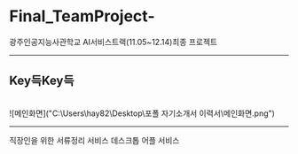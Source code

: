# Final_TeamProject-
광주인공지능사관학교 AI서비스트랙(11.05~12.14)최종 프로젝트
<hr/>
<h2><strong>Key</strong>득<Strong>Key</Strong>득</h2>
<br/>
![메인화면]("C:\Users\hay82\Desktop\포폴 자기소개서 이력서\메인화면.png")
<hr/>
직장인을 위한 서류정리 서비스 데스크톱 어플 서비스
<br/>

